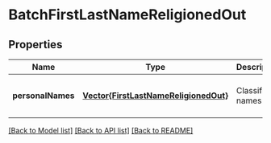 # BatchFirstLastNameReligionedOut


## Properties
Name | Type | Description | Notes
------------ | ------------- | ------------- | -------------
**personalNames** | [**Vector{FirstLastNameReligionedOut}**](FirstLastNameReligionedOut.md) | Classified names | [optional] [default to nothing]


[[Back to Model list]](../README.md#models) [[Back to API list]](../README.md#api-endpoints) [[Back to README]](../README.md)


